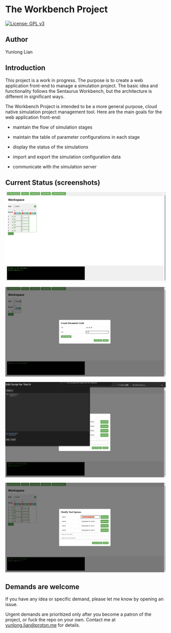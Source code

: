 The Workbench Project
===

[![License: GPL v3](https://img.shields.io/badge/License-GPLv3-blue.svg)](https://www.gnu.org/licenses/gpl-3.0)


## Author
Yunlong Lian


## Introduction

This project is a work in progress. The purpose is to create a web application front-end to manage a simulation project. The basic idea and functionality follows the Sentaurus Workbench, but the architecture is different in significant ways.

The Workbench Project is intended to be a more general purpose, cloud native simulation project management tool. Here are the main goals for the web application front-end:

+ maintain the flow of simulation stages

+ maintain the table of parameter configurations in each stage

+ display the status of the simulations

+ import and export the simulation configuration data

+ communicate with the simulation server

## Current Status (screenshots)

![](./images/p1.jpeg)

![](./images/p2.jpeg)

![](./images/p3.jpeg)

![](./images/p4.jpeg)

## Demands are welcome

If you have any idea or specific demand, please let me know by opening an issue. 

Urgent demands are prioritized only after you become a patron of the project, or fuck the repo on your own. 
Contact me at yunlong.lian@proton.me for details.

